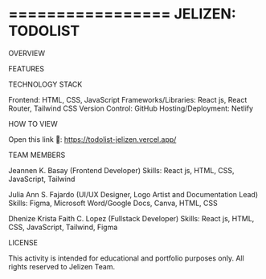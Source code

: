=================
JELIZEN: TODOLIST
=================

OVERVIEW



FEATURES



TECHNOLOGY STACK

Frontend: HTML, CSS, JavaScript
Frameworks/Libraries: React js, React Router, Tailwind CSS
Version Control: GitHub 
Hosting/Deployment: Netlify

HOW TO VIEW

Open this link 🔗: https://todolist-jelizen.vercel.app/

TEAM MEMBERS

Jeannen K. Basay
(Frontend Developer)
Skills: React js, HTML, CSS, JavaScript, Tailwind

Julia Ann S. Fajardo 
(UI/UX Designer, Logo Artist and Documentation Lead)
Skills: Figma, Microsoft Word/Google Docs, Canva, HTML, CSS

Dhenize Krista Faith C. Lopez
(Fullstack Developer)
Skills: React js, HTML, CSS, JavaScript, Tailwind, Figma

LICENSE 

This activity is intended for educational and portfolio purposes only. All rights reserved to Jelizen Team.
